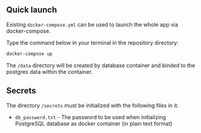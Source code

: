 ## Quick launch

Existing `docker-compose.yml` can be used to launch the whole app via docker-compose.

Type the command below in your terminal in the repository directory:

```bash
docker-compose up
```

The `/data` directory will be created by database container and binded to the postgres data within the container.

## Secrets

The directory `/secrets` must be initialized with the following files in it:

- `db_password.txt` - The password to be used when initializing PostgreSQL database as docker container (in plain text format)
